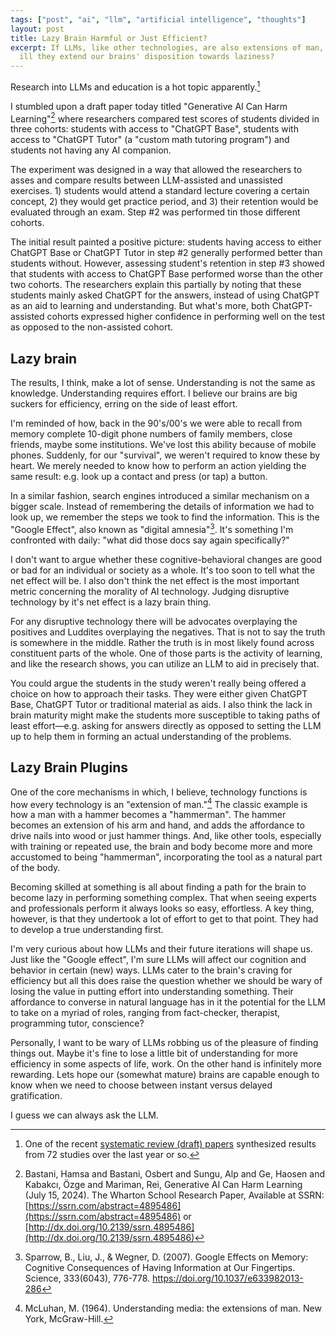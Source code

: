```yaml
---
tags: ["post", "ai", "llm", "artificial intelligence", "thoughts"]
layout: post
title: Lazy Brain Harmful or Just Efficient?
excerpt: If LLMs, like other technologies, are also extensions of man,
  ill they extend our brains' disposition towards laziness?
---
```


Research into LLMs and education is a hot topic apparently.[^research]

I stumbled upon a draft paper today titled "Generative AI Can Harm
Learning"[^harm] where researchers compared test scores of students divided in
three cohorts: students with access to "ChatGPT Base", students with access to
"ChatGPT Tutor" (a "custom math tutoring program") and students not having any
AI companion.

The experiment was designed in a way that allowed the researchers to asses and
compare results between LLM-assisted and unassisted exercises. 1) students
would attend a standard lecture covering a certain concept, 2) they would get
practice period, and 3) their retention would be evaluated through an exam.
Step #2 was performed tin those different cohorts.

The initial result painted a positive picture: students having access to either
ChatGPT Base or ChatGPT Tutor in step #2 generally performed better than
students without. However, assessing student's retention in step #3 showed that
students with access to ChatGPT Base performed worse than the other two cohorts.
The researchers explain this partially by noting that these students mainly
asked ChatGPT for the answers, instead of using ChatGPT as an aid to learning
and understanding. But what's more, both ChatGPT-assisted cohorts expressed higher
confidence in performing well on the test as opposed to the non-assisted
cohort.

## Lazy brain

The results, I think, make a lot of sense. Understanding is not the same as
knowledge. Understanding requires effort. I believe our brains are big
suckers for efficiency, erring on the side of least effort.

I'm reminded of how, back in the 90's/00's we were able to recall from memory
complete 10-digit phone numbers of family members, close friends, maybe some
institutions. We've lost this ability because of mobile phones. Suddenly,
for our "survival", we weren't required to know these by heart. We merely needed
to know how to perform an action yielding the same result: e.g. look up a contact
and press (or tap) a button.

In a similar fashion, search engines introduced a similar mechanism on a bigger
scale. Instead of remembering the details of information we had to look up, we
remember the steps we took to find the information. This is the "Google Effect",
also known as "digital amnesia"[^google-effect]. It's something I'm confronted with daily:
"what did those docs say again specifically?"

I don't want to argue whether these cognitive-behavioral changes are good or
bad for an individual or society as a whole. It's too soon to tell what the net
effect will be. I also don't think the net effect is the most important metric
concerning the morality of AI technology. Judging disruptive technology by
it's net effect is a lazy brain thing.

For any disruptive technology there will be advocates overplaying the positives
and Luddites overplaying the negatives. That is not to say the truth is
somewhere in the middle. Rather the truth is in most likely found across
constituent parts of the whole. One of those parts is the activity of learning,
and like the research shows, you can utilize an LLM to aid in precisely that.

You could argue the students in the study weren't really being offered a choice
on how to approach their tasks. They were either given ChatGPT Base, ChatGPT
Tutor or traditional material as aids. I also think the lack in brain maturity
might make the students more susceptible to taking paths of least effort—e.g.
asking for answers directly as opposed to setting the LLM up to help them
in forming an actual understanding of the problems.

## Lazy Brain Plugins

One of the core mechanisms in which, I believe, technology functions is how
every technology is an "extension of man."[^mcluhan] The classic example is
how a man with a hammer becomes a "hammerman". The hammer becomes an extension
of his arm and hand, and adds the affordance to drive nails into wood or just
hammer things. And, like other tools, especially with training or repeated use,
the brain and body become more and more accustomed to being "hammerman",
incorporating the tool as a natural part of the body.

Becoming skilled at something is all about finding a path for the brain to
become lazy in performing something complex. That when seeing experts and
professionals perform it always looks so easy, effortless. A key thing,
however, is that they undertook a lot of effort to get to that point. They had
to develop a true understanding first.

I'm very curious about how LLMs and their future iterations will shape us. Just
like the "Google effect", I'm sure LLMs will affect our cognition and behavior
in certain (new) ways. LLMs cater to the brain's craving for efficiency but all
this does raise the question whether we should be wary of losing the value in
putting effort into understanding something. Their affordance to converse in
natural language has in it the potential for the LLM to take on a myriad of
roles, ranging from fact-checker, therapist, programming tutor, conscience?

Personally, I want to be wary of LLMs robbing us of the pleasure of finding
things out. Maybe it's fine to lose a little bit of understanding for more
efficiency in some aspects of life, work. On the other hand is infinitely more
rewarding. Lets hope our (somewhat mature) brains are capable enough to know
when we need to choose between instant versus delayed gratification.

I guess we can always ask the LLM.

[^harm]:
    Bastani, Hamsa and Bastani, Osbert and Sungu, Alp and Ge, Haosen and
    Kabakcı, Özge and Mariman, Rei, Generative AI Can Harm Learning (July 15,
    2024). The Wharton School Research Paper, Available at SSRN:
    [https://ssrn.com/abstract=4895486](https://ssrn.com/abstract=4895486) or
    [http://dx.doi.org/10.2139/ssrn.4895486](http://dx.doi.org/10.2139/ssrn.4895486)

[^research]:
    One of the recent [systematic review (draft)
    papers](https://www.sciencedirect.com/science/article/pii/S0360131524001143#cebib0010)
    synthesized results from 72 studies over the last year or so.

[^google-effect]:
    Sparrow, B., Liu, J., & Wegner, D. (2007). Google Effects on
    Memory: Cognitive Consequences of Having Information at Our Fingertips.
    Science, 333(6043), 776-778. https://doi.org/10.1037/e633982013-286

[^mcluhan]:
    McLuhan, M. (1964). Understanding media: the extensions of man. New
    York, McGraw-Hill.
